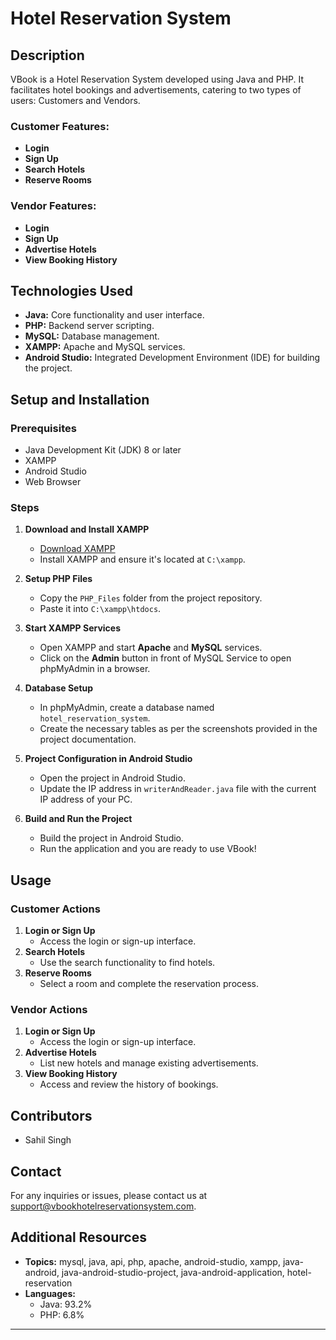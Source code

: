 # Hotel Reservation System

## Description
VBook is a Hotel Reservation System developed using Java and PHP. It facilitates hotel bookings and advertisements, catering to two types of users: Customers and Vendors.

### Customer Features:
- **Login**
- **Sign Up**
- **Search Hotels**
- **Reserve Rooms**

### Vendor Features:
- **Login**
- **Sign Up**
- **Advertise Hotels**
- **View Booking History**

## Technologies Used
- **Java:** Core functionality and user interface.
- **PHP:** Backend server scripting.
- **MySQL:** Database management.
- **XAMPP:** Apache and MySQL services.
- **Android Studio:** Integrated Development Environment (IDE) for building the project.

## Setup and Installation

### Prerequisites
- Java Development Kit (JDK) 8 or later
- XAMPP
- Android Studio
- Web Browser

### Steps
1. **Download and Install XAMPP**
   - [Download XAMPP](https://downloadsapachefriends.global.ssl.fastly.net/8.1.6/xampp-windows-x64-8.1.6-0-VS16-installer.exe?from_af=true)
   - Install XAMPP and ensure it's located at `C:\xampp`.

2. **Setup PHP Files**
   - Copy the `PHP_Files` folder from the project repository.
   - Paste it into `C:\xampp\htdocs`.

3. **Start XAMPP Services**
   - Open XAMPP and start **Apache** and **MySQL** services.
   - Click on the **Admin** button in front of MySQL Service to open phpMyAdmin in a browser.

4. **Database Setup**
   - In phpMyAdmin, create a database named `hotel_reservation_system`.
   - Create the necessary tables as per the screenshots provided in the project documentation.

5. **Project Configuration in Android Studio**
   - Open the project in Android Studio.
   - Update the IP address in `writerAndReader.java` file with the current IP address of your PC.

6. **Build and Run the Project**
   - Build the project in Android Studio.
   - Run the application and you are ready to use VBook!

## Usage

### Customer Actions
1. **Login or Sign Up**
   - Access the login or sign-up interface.
2. **Search Hotels**
   - Use the search functionality to find hotels.
3. **Reserve Rooms**
   - Select a room and complete the reservation process.

### Vendor Actions
1. **Login or Sign Up**
   - Access the login or sign-up interface.
2. **Advertise Hotels**
   - List new hotels and manage existing advertisements.
3. **View Booking History**
   - Access and review the history of bookings.

## Contributors
- Sahil Singh

## Contact
For any inquiries or issues, please contact us at support@vbookhotelreservationsystem.com.

## Additional Resources
- **Topics:** mysql, java, api, php, apache, android-studio, xampp, java-android, java-android-studio-project, java-android-application, hotel-reservation
- **Languages:** 
  - Java: 93.2%
  - PHP: 6.8%

---

